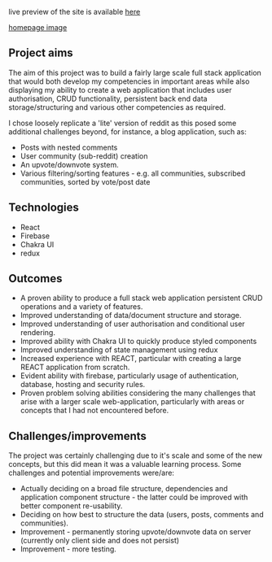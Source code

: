 live preview of the site is available [here](https://reddit-clone-project-d8e3a.web.app/#/)

[homepage image](./src/img/homepage.png)

## Project aims

The aim of this project was to build a fairly large scale full stack application that would both develop my competencies in important areas while also displaying my ability to create a web application that includes user authorisation, CRUD functionality, persistent back end data storage/structuring and various other competencies as required.

I chose loosely replicate a 'lite' version of reddit as this posed some additional challenges beyond, for instance, a blog application, such as:

- Posts with nested comments
- User community (sub-reddit) creation
- An upvote/downvote system.
- Various filtering/sorting features - e.g. all communities, subscribed communities, sorted by vote/post date

## Technologies

- React
- Firebase
- Chakra UI
- redux

## Outcomes

- A proven ability to produce a full stack web application persistent CRUD operations and a variety of features.
- Improved understanding of data/document structure and storage.
- Improved understanding of user authorisation and conditional user rendering.
- Improved ability with Chakra UI to quickly produce styled components
- Improved understanding of state management using redux
- Increased experience with REACT, particular with creating a large REACT application from scratch.
- Evident ability with firebase, particularly usage of authentication, database, hosting and security rules.
- Proven problem solving abilities considering the many challenges that arise with a larger scale web-application, particularly with areas or concepts that I had not encountered before.

## Challenges/improvements

The project was certainly challenging due to it's scale and some of the new concepts, but this did mean it was a valuable learning process. Some challenges and potential improvements were/are:

- Actually deciding on a broad file structure, dependencies and application component structure - the latter could be improved with better component re-usability.
- Deciding on how best to structure the data (users, posts, comments and communities).
- Improvement - permanently storing upvote/downvote data on server (currently only client side and does not persist)
- Improvement - more testing.
